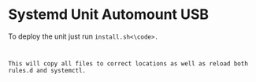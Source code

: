 # Systemd Unit Automount USB
To deploy the unit just run <code>install.sh<\code>.

This will copy all files to correct locations as well as reload both rules.d and systemctl.
